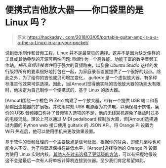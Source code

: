 # 便携式吉他放大器——你口袋里的是 Linux 吗？

> 原文:[https://hackaday . com/2018/03/05/portable-guitar-amp-is-a-a-a-the-a-Linux-in-a-a-your-pocket/](https://hackaday.com/2018/03/05/portable-guitar-amp-is-that-a-linux-in-your-pocket/)

说到音乐制作和音频工程，Linux 并不是最常见的选择。这并不是因为缺乏像样的工具或其他典型的开源可用性问题:*热情*作为一个高性能、功能丰富的数字音频工作站，*插孔音频连接套件*用于强大的音频路由，以及像 *Ubuntu Studio* 这样的发行版将所有的要素很好地打包在一起，为家庭录音设置提供了一个很好的起点。除此之外，为了给你的吉他或贝司增加变化， *guitarix* 是一个虚拟放大器，有多种标准吉他效果可供选择。因此，当[Arnout]觉得他实际的吉他放大器的功能太有限时，他决定为自己制作一个便携式的、基于 Linux 的放大器。

[Arnout]围绕一个橙色 Pi Zero 构建了一个放大器，带有一个提供 USB 端口和音频输出连接器的扩展板，并使用常规 USB 电源组为其供电，以确保易于携带。廉价的 USB 音频接口弥补了音频输入选项的不足，他的无线耳机避免了播放时过多的电缆混乱。理论上可以通过 MIDI pedalboard 控制放大器，但[Arnout]选择通过内置的 Python web 接口使用 guitarix 的 JSON API。将 Orange Pi 设置为 WiFi 热点后，他可以使用手机来更改效果设置。

基于软件的音频处理的一个主要缺点是信号延迟，根据你的耳朵，即使几毫秒也可能令人不安。为了将延迟保持在最低水平，[Arnout]选择将他的 Orange Pi 设置为使用 Linux 实时内核。[其他人在过去选择了更低级的方法](https://hackaday.com/2017/09/12/pedal-pi-simple-programmable-guitar-pedal/)，可以有把握地假设这不会是最后一次有人将单板计算机连接到仪器。至少我们肯定希望如此。